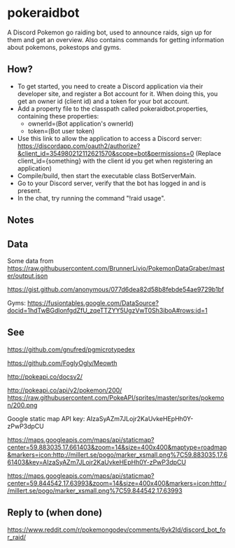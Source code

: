# pokeraidbot
A Discord Pokemon go raiding bot, used to announce raids, sign up for them and get an overview.
Also contains commands for getting information about pokemons, pokestops and gyms.

## How?

* To get started, you need to create a Discord application via their developer site, and
register a Bot account for it. When doing this, you get an owner id (client id) and a token for your bot account.
* Add a property file to the classpath called pokeraidbot.properties, containing these properties:
    * ownerId=(Bot application's ownerId)
    * token=(Bot user token)
* Use this link to allow the application to access a Discord server:
https://discordapp.com/oauth2/authorize?&client_id=354980212112621570&scope=bot&permissions=0
(Replace client_id={something} with the client id you get when registering an application)
* Compile/build, then start the executable class BotServerMain.
* Go to your Discord server, verify that the bot has logged in and is present.
* In the chat, try running the command "!raid usage".

## Notes

## Data

Some data from https://raw.githubusercontent.com/BrunnerLivio/PokemonDataGraber/master/output.json

https://gist.github.com/anonymous/077d6dea82d58b8febde54ae9729b1bf

Gyms:
https://fusiontables.google.com/DataSource?docid=1hdTwBGdlonfgdZfU_zqeTTZYY5UgzVwT0Sh3iboA#rows:id=1

## See

https://github.com/gnufred/pgmicrotypedex

https://github.com/FoglyOgly/Meowth

http://pokeapi.co/docsv2/

http://pokeapi.co/api/v2/pokemon/200/
https://raw.githubusercontent.com/PokeAPI/sprites/master/sprites/pokemon/200.png

Google static map API key: AIzaSyAZm7JLojr2KaUvkeHEpHh0Y-zPwP3dpCU

https://maps.googleapis.com/maps/api/staticmap?center=59.883035,17.661403&zoom=14&size=400x400&maptype=roadmap&markers=icon:http://millert.se/pogo/marker_xsmall.png%7C59.883035,17.661403&key=AIzaSyAZm7JLojr2KaUvkeHEpHh0Y-zPwP3dpCU

https://maps.googleapis.com/maps/api/staticmap?center=59.844542,17.63993&zoom=14&size=400x400&markers=icon:http://millert.se/pogo/marker_xsmall.png%7C59.844542,17.63993

## Reply to (when done)
https://www.reddit.com/r/pokemongodev/comments/6yk2ld/discord_bot_for_raid/